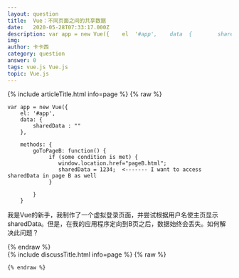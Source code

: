 ```yaml
---
layout: question
title:  Vue：不同页面之间的共享数据
date:   2020-05-28T07:33:17.000Z
description: var app = new Vue({    el  '#app',    data  {        sharedData   ""    }...
img: 
author: 卡卡西
category: question
answer: 0
tags: vue.js Vue.js
topic: Vue.js
---
```

<div class="article-root">
  <div class="article">
    {% include articleTitle.html info=page %}
    {% raw %}
    <div class="article-content"><pre><code>var app = new Vue({<font></font>
    el: '#app',<font></font>
    data: {<font></font>
        sharedData : ""<font></font>
    },<font></font>
<font></font>
    methods: {<font></font>
        goToPageB: function() {<font></font>
             if (some condition is met) {<font></font>
                window.location.href="pageB.html";<font></font>
                sharedData = 1234;  &lt;------- I want to access sharedData in page B as well<font></font>
             } <font></font>
<font></font>
        } <font></font>
    }<font></font>
</code></pre>

<p><font style="vertical-align: inherit;"><font style="vertical-align: inherit;">我是Vue的新手，我制作了一个虚拟登录页面，并尝试根据用户名使主页显示sharedData。</font><font style="vertical-align: inherit;">但是，在我的应用程序定向到B页之后，数据始终会丢失。如何解决此问题？</font></font></p></div>
    {% endraw %}
  </div>

  <div class="discuss-wrapper">
    {% include discussTitle.html info=page %}
    {% raw %}
    
    {% endraw %}
  </div>
<div>
